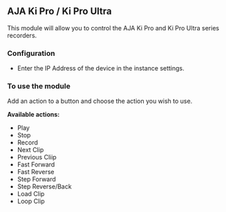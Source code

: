## AJA Ki Pro / Ki Pro Ultra

This module will allow you to control the AJA Ki Pro and Ki Pro Ultra series recorders.

### Configuration
* Enter the IP Address of the device in the instance settings.

### To use the module
Add an action to a button and choose the action you wish to use.

**Available actions:**
* Play
* Stop
* Record
* Next Clip
* Previous Cliip
* Fast Forward
* Fast Reverse
* Step Forward
* Step Reverse/Back
* Load Clip
* Loop Clip